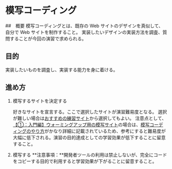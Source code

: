 # 模写コーディング

##　概要
模写コーディングとは、既存の Web サイトのデザインを真似して、自分で Web サイトを制作すること。
実装したいデザインの実装方法を調査、質問することが今回の演習で求められる。

## 目的

実装したいものを調査し、実装する能力を身に着ける。

## 進め方

1. 模写するサイトを決定する

   好きなサイトを宣言する。ここで選択したサイトが演習難易度となる。
   選択が難しい場合は[おすすめの練習サイト](https://code-jump.com/coding-recommend/)から選択してもよい。
   注意点として、[【①：入門編】ウォーミングアップ用の模写サイト](https://code-jump.com/profile-menu/)の場合は、[模写コーディングのやり方](https://code-jump.com/coding-step/)がかなり詳細に記載されているため、参考にすると難易度が大幅に低下される。演習の目的達成としての学習効果が低下することに留意すること。

2. 模写する
   **注意事項：**開発者ツールの利用は禁止しないが、完全にコードをコピーする目的で利用すると学習効果が下がることに留意すること。
